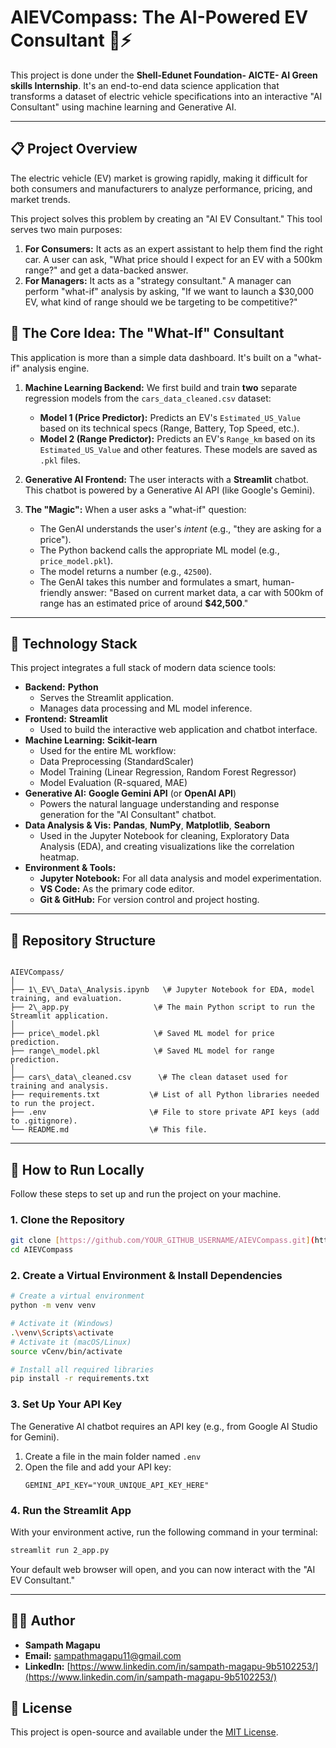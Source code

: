 # AIEVCompass: The AI-Powered EV Consultant 🚗⚡

This project is done under the **Shell-Edunet Foundation- AICTE- AI Green skills Internship**. It's an end-to-end data science application that transforms a dataset of electric vehicle specifications into an interactive "AI Consultant" using machine learning and Generative AI.

---

## 📋 Project Overview

The electric vehicle (EV) market is growing rapidly, making it difficult for both consumers and manufacturers to analyze performance, pricing, and market trends.

This project solves this problem by creating an "AI EV Consultant." This tool serves two main purposes:

1.  **For Consumers:** It acts as an expert assistant to help them find the right car. A user can ask, "What price should I expect for an EV with a 500km range?" and get a data-backed answer.
2.  **For Managers:** It acts as a "strategy consultant." A manager can perform "what-if" analysis by asking, "If we want to launch a $30,000 EV, what kind of range should we be targeting to be competitive?"

## 🧠 The Core Idea: The "What-If" Consultant

This application is more than a simple data dashboard. It's built on a "what-if" analysis engine.

1.  **Machine Learning Backend:** We first build and train **two** separate regression models from the `cars_data_cleaned.csv` dataset:
    * **Model 1 (Price Predictor):** Predicts an EV's `Estimated_US_Value` based on its technical specs (Range, Battery, Top Speed, etc.).
    * **Model 2 (Range Predictor):** Predicts an EV's `Range_km` based on its `Estimated_US_Value` and other features.
    These models are saved as `.pkl` files.

2.  **Generative AI Frontend:** The user interacts with a **Streamlit** chatbot. This chatbot is powered by a Generative AI API (like Google's Gemini).

3.  **The "Magic":** When a user asks a "what-if" question:
    * The GenAI understands the user's *intent* (e.g., "they are asking for a price").
    * The Python backend calls the appropriate ML model (e.g., `price_model.pkl`).
    * The model returns a number (e.g., `42500`).
    * The GenAI takes this number and formulates a smart, human-friendly answer: "Based on current market data, a car with 500km of range has an estimated price of around **$42,500**."

---

## 🧰 Technology Stack

This project integrates a full stack of modern data science tools:

* **Backend:** **Python**
    * Serves the Streamlit application.
    * Manages data processing and ML model inference.
* **Frontend:** **Streamlit**
    * Used to build the interactive web application and chatbot interface.
* **Machine Learning:** **Scikit-learn**
    * Used for the entire ML workflow:
    * Data Preprocessing (StandardScaler)
    * Model Training (Linear Regression, Random Forest Regressor)
    * Model Evaluation (R-squared, MAE)
* **Generative AI:** **Google Gemini API** (or **OpenAI API**)
    * Powers the natural language understanding and response generation for the "AI Consultant" chatbot.
* **Data Analysis & Vis:** **Pandas**, **NumPy**, **Matplotlib**, **Seaborn**
    * Used in the Jupyter Notebook for cleaning, Exploratory Data Analysis (EDA), and creating visualizations like the correlation heatmap.
* **Environment & Tools:**
    * **Jupyter Notebook:** For all data analysis and model experimentation.
    * **VS Code:** As the primary code editor.
    * **Git & GitHub:** For version control and project hosting.

---

## 📂 Repository Structure

```

AIEVCompass/
│
├── 1\_EV\_Data\_Analysis.ipynb   \# Jupyter Notebook for EDA, model training, and evaluation.
├── 2\_app.py                   \# The main Python script to run the Streamlit application.
│
├── price\_model.pkl            \# Saved ML model for price prediction.
├── range\_model.pkl            \# Saved ML model for range prediction.
│
├── cars\_data\_cleaned.csv      \# The clean dataset used for training and analysis.
├── requirements.txt           \# List of all Python libraries needed to run the project.
├── .env                       \# File to store private API keys (add to .gitignore).
└── README.md                  \# This file.

````

---

## 🚀 How to Run Locally

Follow these steps to set up and run the project on your machine.

### 1. Clone the Repository
```bash
git clone [https://github.com/YOUR_GITHUB_USERNAME/AIEVCompass.git](https://github.com/YOUR_GITHUB_USERNAME/AIEVCompass.git)
cd AIEVCompass
````

### 2\. Create a Virtual Environment & Install Dependencies

```bash
# Create a virtual environment
python -m venv venv

# Activate it (Windows)
.\venv\Scripts\activate
# Activate it (macOS/Linux)
source vCenv/bin/activate

# Install all required libraries
pip install -r requirements.txt
```

### 3\. Set Up Your API Key

The Generative AI chatbot requires an API key (e.g., from Google AI Studio for Gemini).

1.  Create a file in the main folder named `.env`
2.  Open the file and add your API key:
    ```
    GEMINI_API_KEY="YOUR_UNIQUE_API_KEY_HERE"
    ```

### 4\. Run the Streamlit App

With your environment active, run the following command in your terminal:

```bash
streamlit run 2_app.py
```

Your default web browser will open, and you can now interact with the "AI EV Consultant."

-----

## 🧑‍💻 Author

  * **Sampath Magapu**
  * **Email:** sampathmagapu11@gmail.com
  * **LinkedIn:** [https://www.linkedin.com/in/sampath-magapu-9b5102253/](https://www.linkedin.com/in/sampath-magapu-9b5102253/)

## 📜 License

This project is open-source and available under the [MIT License](https://www.google.com/search?q=LICENSE).

```
```
